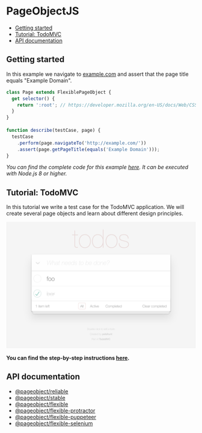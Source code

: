 # PageObjectJS

- [Getting started](#getting-started)
- [Tutorial: TodoMVC](#tutorial-todomvc)
- [API documentation](#api-documentation)

## Getting started

In this example we navigate to [example.com][external-example-domain] and assert that the page title equals "Example Domain".

```js
class Page extends FlexiblePageObject {
  get selector() {
    return ':root'; // https://developer.mozilla.org/en-US/docs/Web/CSS/:root
  }
}

function describe(testCase, page) {
  testCase
    .perform(page.navigateTo('http://example.com/'))
    .assert(page.getPageTitle(equals('Example Domain')));
}
```

*You can find the complete code for this example [here][internal-example-code-getting-started].*
*It can be executed with Node.js 8 or higher.*

## Tutorial: TodoMVC

In this tutorial we write a test case for the TodoMVC application.
We will create several page objects and learn about different design principles.

![todo-mvc](./examples/todo-mvc/images/todo-mvc.png)

**You can find the step-by-step instructions [here](./examples/todo-mvc/index.md).**

## API documentation

- [@pageobject/reliable](./api/reliable/index.html)
- [@pageobject/stable](./api/stable/index.html)
- [@pageobject/flexible](./api/flexible/index.html)
- [@pageobject/flexible-protractor](./api/flexible-protractor/index.html)
- [@pageobject/flexible-puppeteer](./api/flexible-puppeteer/index.html)
- [@pageobject/flexible-selenium](./api/flexible-selenium/index.html)

[internal-example-code-getting-started]: https://github.com/clebert/pageobject/tree/master/docs/examples/getting-started.js

[external-example-domain]: http://example.com/
